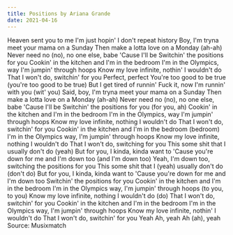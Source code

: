 ```yaml
---
title: Positions by Ariana Grande
date: 2021-04-16
---
```


Heaven sent you to me
I'm just hopin' I don't repeat history
Boy, I'm tryna meet your mama on a Sunday
Then make a lotta love on a Monday (ah-ah)
Never need no (no), no one else, babe
'Cause I'll be
Switchin' the positions for you
Cookin' in the kitchen and I'm in the bedroom
I'm in the Olympics, way I'm jumpin' through hoops
Know my love infinite, nothin' I wouldn't do
That I won't do, switchin' for you
Perfect, perfect
You're too good to be true (you're too good to be true)
But I get tired of runnin'
Fuck it, now I'm runnin' with you (wit' you)
Said, boy, I'm tryna meet your mama on a Sunday
Then make a lotta love on a Monday (ah-ah)
Never need no (no), no one else, babе
'Cause I'll be
Switchin' the positions for you (for you, ah)
Cookin' in thе kitchen and I'm in the bedroom
I'm in the Olympics, way I'm jumpin' through hoops
Know my love infinite, nothing I wouldn't do
That I won't do, switchin' for you
Cookin' in the kitchen and I'm in the bedroom (bedroom)
I'm in the Olympics way, I'm jumpin' through hoops
Know my love infinite, nothing I wouldn't do
That I won't do, switching for you
This some shit that I usually don't do (yeah)
But for you, I kinda, kinda want to
'Cause you're down for me and I'm down too (and I'm down too)
Yeah, I'm down too, switching the positions for you
This some shit that I (yeah) usually don't do (don't do)
But for you, I kinda, kinda want to
'Cause you're down for me and I'm down too
Switchin' the positions for you
Cookin' in the kitchen and I'm in the bedroom
I'm in the Olympics way, I'm jumpin' through hoops (to you, to you)
Know my love infinite, nothing I wouldn't do (do)
That I won't do, switchin' for you
Cookin' in the kitchen and I'm in the bedroom
I'm in the Olympics way, I'm jumpin' through hoops
Know my love infinite, nothin' I wouldn't do
That I won't do, switchin' for you
Yeah
Ah, yeah
Ah (ah), yeah
Source: Musixmatch
